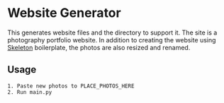 # Website Generator
This generates website files and the directory to support it. The site is a photography portfolio website. In addition to creating the website using [Skeleton](http://getskeleton.com) boilerplate, the photos are also resized and renamed.

## Usage
    1. Paste new photos to PLACE_PHOTOS_HERE
    2. Run main.py